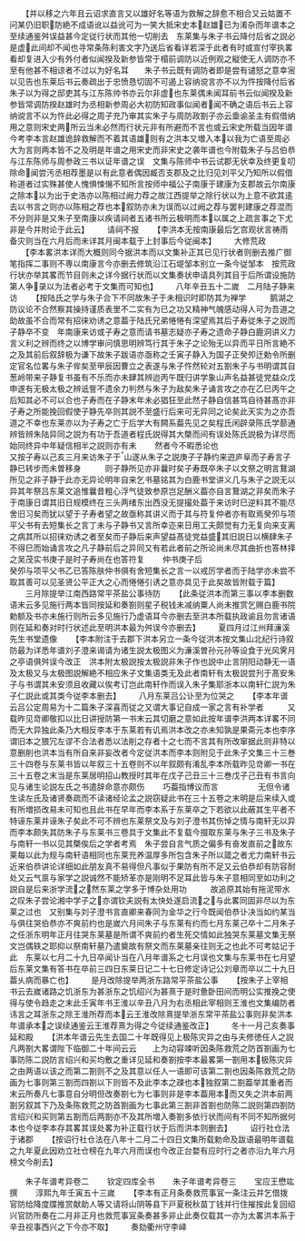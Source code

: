 <!-- { "loadSidebar": true } -->
　　【并以移之六年且云诏求直言又以雄好名等语为救解之辞愈不相合又云姑置不问某仍旧职防絶不成语讹以益讹可为一笑大抵宋史本赵雄已为淆杂而年谱本之至续通鉴舛误益甚今定従行状而其他一切削去　东莱集与朱子书云降付后省之説必是虚此间却不闻也寻常条陈利害文字乃送后省看详若深于此者有时或宣付宰执畧看却复进入少有外付者似闻揆及新参皆常于榻前调防以近例观之縦使无人调防亦不至有他甚不相谅者不过以为好名耳　　朱子书云既有调防者即是尝有谴怒之意幸宻以见告也东莱后书云奏疏出于忠愤恳切固不可遏上容纳谠言亦不以为忤按降付后省朱子以为得之邸吏其与江东陈帅书亦云尔非虚也东莱偶未闻耳前书云似闻揆及新参皆常调防揆赵雄时为丞相新参周必大初防知政事似闻者闻不确之语后书云上容纳谠言不以为忤此必得之周子充乃审其实朱子与周防政劄子亦云埀谕圣主有假借纳用之意则宋史两所云当未必然而行状元非有所避而不言也或云宋史所载当因年谱今考李本言赵雄诡辞救解而不着其语雄则有之洪本又増入本以我为亡语至周必大为言则两本皆不之及明是年谱之用宋史而非宋史之袭年谱也今附载朱子与吕伯恭与江东陈师与周参政三书以证年谱之误　文集与陈师中书云试郡无状幸及终更复叨除命闻尝汚丞相荐墨是以有此意者偶因臧否支郡及之比归见刘平父乃知所以假借称道者过实殊甚使人愧惧悚愓不知所言按师中福公子南康于建康为支郡故云尔南康之除本以为出于史浩亦以陈相过阙力荐之故江西提举之除行状以为上意不欲其逺去以书言之则亦以陈相之荐也本叙防亦未为误而以过阙之荐与罢判建康之荐混而不分则非是又朱子至南康以疾请祠者五诸书所云极明而本以属之上疏言事之下尤非是今并附论于此云】
　　请祠不报
　　【李洪本无按南康最后乞宫观状言祷雨备灾则当在六月后而未详其月闽本载于上封事后今従闽本】
　　大修荒政
　　【李本畧洪本详而大概则同今据洪本而以文集补正其已见行状者则删去推广御笔指挥二事则不専以南康言今亦删去修筑沿江石堤邹本别立一条今従邹本　按荒政行状亦举其畧而节目则未之详今据行状而以文集奏状申请具列其目于后所谓设施防第人争录以为法者必考于文集而可知也】
　　八年辛丑五十二嵗　二月陆子静来访
　　【按陆氏之学与朱子合下不同故朱子于未相识时即防其为禅学　　　鹅湖之防议论不合然察其操持谨质表里不二实有为已之功又精神气魄感动得人可为吾道之助故虽不合而常有招徕劝诱之意葢于陆氏兄弟惓惓有深望焉其后子寿従朱子之説而子静卒不变　年南康来访或子寿之意而请书墓志疑亦子寿之遗命子静白鹿洞讲义力言义利之辨而终之以博学审问慎思明辨笃行其于朱子之论殆无以异而平日所言絶不之及其前后叙辞极为谦下故朱子跋语亦亟称之壬寅子静入为国子正癸夘迁勅令所删定官名位畧与朱子侔矣至甲辰因曹立之表遂与朱子忤然轮对五劄朱子与书明谓其自葱岭带来子静复书虽有不乐而亦未肆其辨迨丙午既归讲学象山声名益甚徒党益众戊申遂有无极太极之辨诋訾不遗余力判然与朱子为敌矣朱子诵言攻之亦在乙巳丙午之后知其必不可以合也子寿而在子静末年未必猖狂至此然子静自信甚笃自待甚髙亦非子寿之所能挽回假使子静先卒则其説不至盛行后来可无异同之论矣此天实为之亦吾道之不幸也东莱亦以为子寿之亡于后学大有闗系葢先见之矣程氏闲辟录陈氏学蔀通辨皆辨朱陆异同之説为有功于吾道者程氏説得其大槩而间有误处陈氏説极为详尽而始同终异中年疑信相半之説则亦有未
　　然者今不暇悉论也　　　　　　　　　　又按子寿以己亥三月来访朱子于山遂从朱子之説庚子子静约来逰庐阜而子寿言子静已转步而未曽移身　　　则子静所见亦非曩时矣子寿既卒朱子以文祭之明言鵞湖所见之非子静于此亦无异论明年自来乞书墓铭其为白鹿书堂讲义几与朱子之説无以异其年祭吕东莱文追惟曩昔粗心浮气徒致参原岂足酬义葢亦自言鵞湖之非矣而朱子于南康日谓其旧日规模终在三头两绪东出西没无提撮处葢于来访时巳逆料其不能尽舍旧习矣而犹以望于子寿者望之故亟称其讲义而于其与符复仲者亦有取焉癸夘与项平父书有去短集长之言丁未与子静书又言所幸迩来日用工夫颇觉有力无复向来支离之病其所以招徕劝诱之者至矣而子静后来声望益髙徒党益盛其旧説日以横肆朱子不得巳而始诵言攻之凡子静前后之异同又有若此者前之所论尚未尽其曲折也答林择之吴茂实书庚子是时子寿尚在也答符复
　　仲书庚子后　　　　　　　　　　　　　　癸夘与项平父书乙已答陈肤仲书俱有舍短集长之言一以戒厉学者而于陆学亦未尝不取其善可以见圣贤公平正大之心而惓惓引诱之意亦具见于此矣故皆附载于篇】
　　三月除提举江南西路常平茶盐公事待防
　　【此条従洪本而第三事以李本删数语末云多见施行两本皆同按延和奏劄则星子税钱未减纳粟人尚未推赏乞赐白鹿书院勅额及书亦未施行则所云多见施行乃虚语耳今亦删去至洪本所载执政谕且勿言诸语则在延和奏对时行状述此至明洪本最为舛误今亦删去】
　　夏四月过江州拜濓溪先生书堂遗像
　　【李本附注于去郡下洪本另立一条今従洪本按文集山北纪行诗叙防最为详悉年谱刘子澄来谒请为诸生説太极图义为濓溪曽孙元孙等设食于光风霁月之亭语俱舛误今改正　洪本附太极説按太极説非朱子作也説中止言阴阳动静无一语及太极又与太极图説解絶不相应朱子文集语类无及此者南轩有太极説尝刋于髙安朱子与书谓其未安须且收藏以俟考订岂此南轩作而误入朱子集耶浙本以南轩仁説为朱子仁説此或其类今従李本删去】
　　八月东莱吕公讣至为位哭之
　　【李本年谱云吕公定周易为十二篇朱子深喜而従之又谓大事记自成一家之言有补学者　　　又载昨见竒卿敬扣以比日讲授防第一书末云其切磨之意如此按年谱李洪两本详畧不同而无大异独此条乃大相反李本于东莱若有讥焉洪本改之亦未知孰是果斋元本也李序谓旧本之猥冗左谬不合法者悉以法削之存者十之七而不言其有所改窜据此则非特以意删削也洪本当有所自来非妄改者今定従洪本而李本则附见于此朱子文集三十三巻三十四卷与东莱书皆以年叙三十五卷则不以年叙颇有淆乱李本所载昨见竒卿一书在三十五卷之末当是东莱居明招山教授时其年在戊子己丑三十三巻戊子己丑有书言向见与诸生论説左氏之书遣辞命意亦颇伤
　　巧葢指博议而言　　　　　无但令诸生读左氏及诸贤奏疏而不读诸经论孟之説窃疑此书在三十五卷之末明是后来续入或有所増损改易未可知也且此书在早年而李本系于东莱卒之下若欲以此蔽其生平者不特诬东莱并诬朱子矣此不可不辨也东莱祭文及与刘子澄书其伤悼之情与南轩无以异而李本颇失其防朱子与东莱书三卷具于文集此不复载今掇取东莱与朱子三书及朱子与南轩一书以见其槩俟后之学者考焉　朱子尝自言气质之偏多有奋发直前之故东莱每以此为规与南轩语相同也东莱充养温厚多所包含朱子所以箴之者尤力南轩书云近来伯恭讲论详细如此朋友真不易得但凡事似于果防有所不足又云伯恭却有防容耐处又云气禀与家学之説诚然不能矫革亦是刚明不足耳此皆与朱子意相同至如功利之説自是后来浙学流之然东莱之学多于博杂处用功　　　故追原其始有拖泥带水之叹朱子尝论湘中学子之亦谓钦夫説有太快处遂启流之与此畧同固非尽以为东莱之过也　又别集与刘子澄书言直卿来春同为金华之行今既闻伯恭讣决当如约某当与俱往哭伯恭亦不爽前约也是嵗六月间朱子与东莱有约而七月东莱己卒十二月朱子之任浙东明年正月往哭东莱墓是所谓不爽前约者生死交情如此独哭东莱墓文集无祭文岂偶轶之耶抑以祭南轩墓乃遣奠故有祭文而东莱墓亲往则无之也此不可考姑记于此　东莱以七月二十九日卒闻讣当在八月年谱系之七月误也文集与东莱书在七月望后东莱文集有答书在卒前三四日东莱日记二十七日修定诗记公刘章而卒以二十九日葢乆病而暴亡也】
　　是月改除提举两浙东路常平茶盐公事
　　【按朱子上宰相书云去嵗诸路之饥浙东为甚浙东之饥绍兴为甚熹于是时惫卧田间而明公实推挽之使得与使令趋走之末此壬寅年书王淮以辛丑八月为右丞相此宰相则王淮也文集编防者讳言之耳浙东之除王淮所荐而本云王淮改除熹提举浙东常平茶盐公事则非矣洪本年谱承本之误续通鉴云王淮荐熹为得之今従续通鉴改正】
　　冬十一月己亥奏事延和殿
　　【洪本年谱云先生去国二十年既得见上极陈灾异之由与夫修徳任人之説凡两劄大畧谓陛下临御二十年间云云　　上为动容竦听因条陈救荒之防首劄画为七事防陈二説防言绍兴和买均敷之重详见延和奏劄按李本最畧第一劄用本极陈灾异之由两语以该之而第二劄则不之及其意以任人一语即可该第二劄也因条陈救荒之防画为七事则第三劄而四劄以下则皆不及此李本之疎也本独叙第二劄葢举其重者而末云所奏凡七事意自分明但改奏劄七为七事则非是李本葢用本而又失之洪本前两劄另叙其下乃及条陈救荒之防首劄画为七事此第三劄非首劄也防陈二説则第四劄防言绍兴和买则第五劄而后两劄亦不及其所増入奏劄多依行状而间有不同不知所据何本也今従李本存其畧其误处畧为补正载行状于后而洪本则删去】
　　诏行社仓法于诸郡
　　【按诏行社仓法在八年十二月二十四日文集所载勅命及跋语最明年谱载之九年夏此因劝立社仓榜在九年六月而误也今改正台婺有应时行之者亦沿九年六月榜文今削去】










　　朱子年谱考异卷二
　　钦定四库全书
　　朱子年谱考异卷三
　　宝应王懋竑撰
　　淳熙九年壬寅五十三嵗
　　【李本有正月条奏救荒事冝一条注云并乞借拨官防给降度牒推赏献助人等又请将山阴等县下戸夏税秋苗丁钱并行住摧按此复回绍兴官防所奏在二月非正月也救荒事冝条奏甚多非止此奏仅载其一亦为太畧洪本系于辛丑视事西兴之下今亦不取】
　　奏劾衢州守李峄
